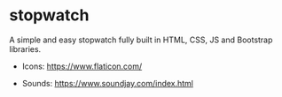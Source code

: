 # stopwatch

A simple and easy stopwatch fully built in HTML, CSS, JS and Bootstrap libraries.

- Icons:
  https://www.flaticon.com/

- Sounds:
  https://www.soundjay.com/index.html
